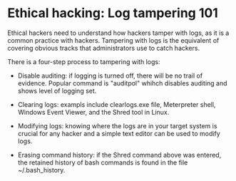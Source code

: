 # Ethical hacking: Log tampering 101

Ethical hackers need to understand how hackers tamper with logs, as it is a common practice with hackers. Tampering with logs is the equivalent of covering obvious tracks that administrators use to catch hackers. 

There is a four-step process to tampering with logs:

- Disable auditing: if logging is turned off, there will be no trail of evidence. Popular command is "auditpol" whihch disables auditing and shows level of logging set.

- Clearing logs: exampls include clearlogs.exe file, Meterpreter shell, Windows Event Viewer, and the Shred tool in Linux.

- Modifying logs: knowing where the logs are in your target system is crucial for any hacker and a simple text editor can be used to modify logs.

- Erasing command history: if the Shred command above was entered, the retained history of bash commands is found in the file ~/.bash_history.
